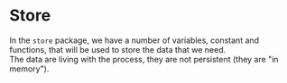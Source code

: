# Store
In the `store` package, we have a number of variables, constant and functions, that will be used to store the data that we need.  
The data are living with the process, they are not persistent (they are "in memory").
